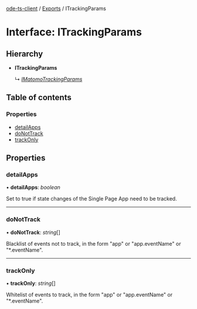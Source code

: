 [ode-ts-client](../README.md) / [Exports](../modules.md) / ITrackingParams

# Interface: ITrackingParams

## Hierarchy

* **ITrackingParams**

  ↳ [*IMatomoTrackingParams*](imatomotrackingparams.md)

## Table of contents

### Properties

- [detailApps](itrackingparams.md#detailapps)
- [doNotTrack](itrackingparams.md#donottrack)
- [trackOnly](itrackingparams.md#trackonly)

## Properties

### detailApps

• **detailApps**: *boolean*

Set to true if state changes of the Single Page App need to be tracked.

___

### doNotTrack

• **doNotTrack**: *string*[]

Blacklist of events not to track, in the form "app" or "app.eventName" or "*.eventName".

___

### trackOnly

• **trackOnly**: *string*[]

Whitelist of events to track, in the form "app" or "app.eventName" or "*.eventName".

